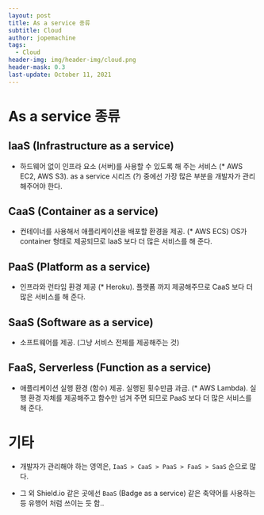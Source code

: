 ```yaml
---
layout: post
title: As a service 종류
subtitle: Cloud
author: jopemachine
tags:
  - Cloud
header-img: img/header-img/cloud.png
header-mask: 0.3
last-update: October 11, 2021
---
```


# As a service 종류

## IaaS (Infrastructure as a service)

- 하드웨어 없이 인프라 요소 (서버)를 사용할 수 있도록 해 주는 서비스 (* AWS EC2, AWS S3). as a service 시리즈 (?) 중에선 가장 많은 부분을 개발자가 관리해주어야 한다.

## CaaS (Container as a service)

- 컨테이너를 사용해서 애플리케이션을 배포할 환경을 제공. (* AWS ECS) OS가 container 형태로 제공되므로 IaaS 보다 더 많은 서비스를 해 준다.

## PaaS (Platform as a service)

- 인프라와 런타임 환경 제공 (* Heroku). 플랫폼 까지 제공해주므로 CaaS 보다 더 많은 서비스를 해 준다.

## SaaS (Software as a service)

- 소프트웨어를 제공. (그냥 서비스 전체를 제공해주는 것)

## FaaS, Serverless (Function as a service)

- 애플리케이션 실행 환경 (함수) 제공. 실행된 횟수만큼 과금. (* AWS Lambda). 실행 환경 자체를 제공해주고 함수만 넘겨 주면 되므로 PaaS 보다 더 많은 서비스를 해 준다.

# 기타

- 개발자가 관리해야 하는 영역은, `IaaS > CaaS > PaaS > FaaS > SaaS` 순으로 많다.

- 그 외 Shield.io 같은 곳에선 `BaaS` (Badge as a service) 같은 축약어를 사용하는 등 유행어 처럼 쓰이는 듯 함..






